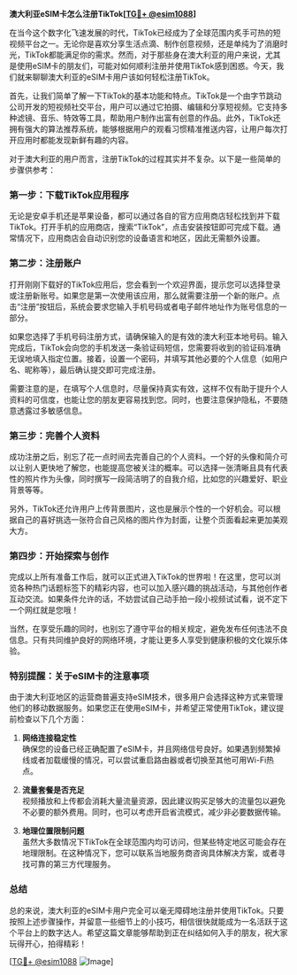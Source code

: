 **澳大利亚eSIM卡怎么注册TikTok[[TG💪+ @esim1088](https://t.me/s/esim1088)]**

在当今这个数字化飞速发展的时代，TikTok已经成为了全球范围内炙手可热的短视频平台之一。无论你是喜欢分享生活点滴、制作创意视频，还是单纯为了消磨时光，TikTok都能满足你的需求。然而，对于那些身在澳大利亚的用户来说，尤其是使用eSIM卡的朋友们，可能对如何顺利注册并使用TikTok感到困惑。今天，我们就来聊聊澳大利亚的eSIM卡用户该如何轻松注册TikTok。

首先，让我们简单了解一下TikTok的基本功能和特点。TikTok是一个由字节跳动公司开发的短视频社交平台，用户可以通过它拍摄、编辑和分享短视频。它支持多种滤镜、音乐、特效等工具，帮助用户制作出富有创意的作品。此外，TikTok还拥有强大的算法推荐系统，能够根据用户的观看习惯精准推送内容，让用户每次打开应用时都能发现新鲜有趣的内容。

对于澳大利亚的用户而言，注册TikTok的过程其实并不复杂。以下是一些简单的步骤供参考：

### **第一步：下载TikTok应用程序**
无论是安卓手机还是苹果设备，都可以通过各自的官方应用商店轻松找到并下载TikTok。打开手机的应用商店，搜索“TikTok”，点击安装按钮即可完成下载。通常情况下，应用商店会自动识别您的设备语言和地区，因此无需额外设置。

### **第二步：注册账户**
打开刚刚下载好的TikTok应用后，您会看到一个欢迎界面，提示您可以选择登录或注册新账号。如果您是第一次使用该应用，那么就需要注册一个新的账户。点击“注册”按钮后，系统会要求您输入手机号码或者电子邮件地址作为账号信息的一部分。

如果您选择了手机号码注册方式，请确保输入的是有效的澳大利亚本地号码。输入完成后，TikTok会向您的手机发送一条验证码短信，您需要将收到的验证码准确无误地填入指定位置。接着，设置一个密码，并填写其他必要的个人信息（如用户名、昵称等），最后确认提交即可完成注册。

需要注意的是，在填写个人信息时，尽量保持真实有效，这样不仅有助于提升个人资料的可信度，也能让您的朋友更容易找到您。同时，也要注意保护隐私，不要随意透露过多敏感信息。

### **第三步：完善个人资料**
成功注册之后，别忘了花一点时间去完善自己的个人资料。一个好的头像和简介可以让别人更快地了解您，也能提高您被关注的概率。可以选择一张清晰且具有代表性的照片作为头像，同时撰写一段简洁明了的自我介绍，比如您的兴趣爱好、职业背景等等。

另外，TikTok还允许用户上传背景图片，这也是展示个性的一个好机会。可以根据自己的喜好挑选一张符合自己风格的图片作为封面，让整个页面看起来更加美观大方。

### **第四步：开始探索与创作**
完成以上所有准备工作后，就可以正式进入TikTok的世界啦！在这里，您可以浏览各种热门话题标签下的精彩内容，也可以加入感兴趣的挑战活动，与其他创作者互动交流。如果条件允许的话，不妨尝试自己动手拍一段小视频试试看，说不定下一个网红就是您哦！

当然，在享受乐趣的同时，也别忘了遵守平台的相关规定，避免发布任何违法不良信息。只有共同维护良好的网络环境，才能让更多人享受到健康积极的文化娱乐体验。

### **特别提醒：关于eSIM卡的注意事项**
由于澳大利亚地区的运营商普遍支持eSIM技术，很多用户会选择这种方式来管理他们的移动数据服务。如果您正在使用eSIM卡，并希望正常使用TikTok，建议提前检查以下几个方面：

1. **网络连接稳定性**  
   确保您的设备已经正确配置了eSIM卡，并且网络信号良好。如果遇到频繁掉线或者加载缓慢的情况，可以尝试重启路由器或者切换至其他可用Wi-Fi热点。

2. **流量套餐是否充足**  
   视频播放和上传都会消耗大量流量资源，因此建议购买足够大的流量包以避免不必要的额外费用。同时，也可以考虑开启省流模式，减少非必要数据传输。

3. **地理位置限制问题**  
   虽然大多数情况下TikTok在全球范围内均可访问，但某些特定地区可能会存在地理限制。在这种情况下，您可以联系当地服务商咨询具体解决方案，或者寻找可靠的第三方代理服务。

### **总结**
总的来说，澳大利亚的eSIM卡用户完全可以毫无障碍地注册并使用TikTok。只要按照上述步骤操作，并留意一些细节上的小技巧，相信很快就能成为一名活跃于这个平台上的数字达人。希望这篇文章能够帮助到正在纠结如何入手的朋友，祝大家玩得开心，拍得精彩！

[[TG💪+ @esim1088](https://t.me/s/esim1088) ![Image](https://i.postimg.cc/4NQfJmqS/Snipaste-2025-05-13-00-14-12.png)]